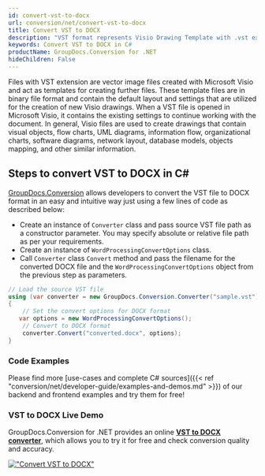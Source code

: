 ```yaml
---
id: convert-vst-to-docx
url: conversion/net/convert-vst-to-docx
title: Convert VST to DOCX
description: "VST format represents Visio Drawing Template with .vst extension. Learn how to convert VST to DOCX file programmatically in C# language using GroupDocs.Conversion for .NET library."
keywords: Convert VST to DOCX in C#
productName: GroupDocs.Conversion for .NET
hideChildren: False
---
```


Files with VST extension are vector image files created with Microsoft Visio and act as templates for creating further files. These template files are in binary file format and contain the default layout and settings that are utilized for the creation of new Visio drawings. When a VST file is opened in Microsoft Visio, it contains the existing settings to continue working with the document. In general, Visio files are used to create drawings that contain visual objects, flow charts, UML diagrams, information flow, organizational charts, software diagrams, network layout, database models, objects mapping, and other similar information.

## Steps to convert VST to DOCX in C#

[GroupDocs.Conversion](https://products.groupdocs.com/conversion/net) allows developers to convert the VST file to DOCX format in an easy and intuitive way just using a few lines of code as described below:

* Create an instance of `Converter` class and pass source VST file path as a constructor parameter. You may specify absolute or relative file path as per your requirements. 
* Create an instance of `WordProcessingConvertOptions` class.
* Call `Converter` class `Convert` method and pass the filename for the converted DOCX file and the `WordProcessingConvertOptions` object from the previous step as parameters.

```csharp
// Load the source VST file
using (var converter = new GroupDocs.Conversion.Converter("sample.vst"))
{
    // Set the convert options for DOCX format
   var options = new WordProcessingConvertOptions();
    // Convert to DOCX format
    converter.Convert("converted.docx", options);
}
```

### Code Examples

Please find more [use-cases and complete C# sources]({{< ref "conversion/net/developer-guide/examples-and-demos.md" >}}) of our backend and frontend examples and try them for free!

### VST to DOCX Live Demo

GroupDocs.Conversion for .NET provides an online [**VST to DOCX converter**](https://products.groupdocs.app/conversion/vst-to-docx), which allows you to try it for free and check conversion quality and accuracy.

[!["Convert VST to DOCX"](conversion/net/images/convert-to-docx/convert-vst-to-docx.png)](https://products.groupdocs.app/conversion/vst-to-docx)